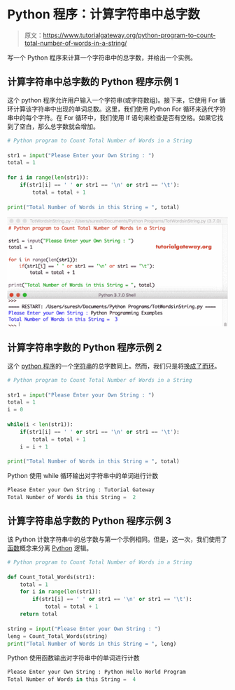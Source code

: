 # Python 程序：计算字符串中总字数

> 原文：<https://www.tutorialgateway.org/python-program-to-count-total-number-of-words-in-a-string/>

写一个 Python 程序来计算一个字符串中的总字数，并给出一个实例。

## 计算字符串中总字数的 Python 程序示例 1

这个 python 程序允许用户输入一个字符串(或字符数组)。接下来，它使用 For 循环计算该字符串中出现的单词总数。这里，我们使用 Python For 循环来迭代字符串中的每个字符。在 For 循环中，我们使用 If 语句来检查是否有空格。如果它找到了空白，那么总字数就会增加。

```py
# Python program to Count Total Number of Words in a String

str1 = input("Please Enter your Own String : ")
total = 1

for i in range(len(str1)):
    if(str1[i] == ' ' or str1 == '\n' or str1 == '\t'):
        total = total + 1

print("Total Number of Words in this String = ", total)
```

![Python program to Count Total Number of Words in a String 1](img/5781e99f3708be630f672d412342c434.png)

## 计算字符串字数的 Python 程序示例 2

这个 [python 程序](https://www.tutorialgateway.org/python-programming-examples/)的一个[字符串](https://www.tutorialgateway.org/python-string/)的总字数同上。然而，我们只是将[换成了](https://www.tutorialgateway.org/python-for-loop/)[而环](https://www.tutorialgateway.org/python-while-loop/)。

```py
# Python program to Count Total Number of Words in a String

str1 = input("Please Enter your Own String : ")
total = 1
i = 0

while(i < len(str1)):
    if(str1[i] == ' ' or str1 == '\n' or str1 == '\t'):
        total = total + 1
    i = i + 1

print("Total Number of Words in this String = ", total)
```

Python 使用 while 循环输出对字符串中的单词进行计数

```py
Please Enter your Own String : Tutorial Gateway
Total Number of Words in this String =  2
```

## 计算字符串总字数的 Python 程序示例 3

该 Python 计数字符串中的总字数与第一个示例相同。但是，这一次，我们使用了[函数](https://www.tutorialgateway.org/functions-in-python/)概念来分离 [Python](https://www.tutorialgateway.org/python-tutorial/) 逻辑。

```py
# Python program to Count Total Number of Words in a String

def Count_Total_Words(str1):
    total = 1
    for i in range(len(str1)):
        if(str1[i] == ' ' or str1 == '\n' or str1 == '\t'):
            total = total + 1
    return total

string = input("Please Enter your Own String : ")
leng = Count_Total_Words(string)
print("Total Number of Words in this String = ", leng)
```

Python 使用函数输出对字符串中的单词进行计数

```py
Please Enter your Own String : Python Hello World Program
Total Number of Words in this String =  4
```